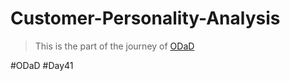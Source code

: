# Customer-Personality-Analysis

> This is the part of the journey of [ODaD](https://github.com/Zinwaiyan274/One-DS-a-day)

#ODaD
#Day41
